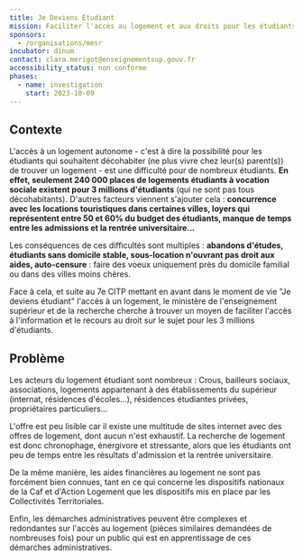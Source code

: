 ```yaml
---
title: Je Deviens Etudiant
mission: Faciliter l'accès au logement et aux droits pour les étudiants
sponsors:
  - /organisations/mesr
incubator: dinum
contact: clara.merigot@enseignementsup.gouv.fr
accessibility_status: non conforme
phases:
  - name: investigation
    start: 2023-10-09
---
```

## Contexte

L'accès à un logement autonome - c'est à dire la possibilité pour les étudiants qui souhaitent décohabiter (ne plus vivre chez leur(s) parent(s)) de trouver un logement - est une difficulté pour de nombreux étudiants. **En effet, seulement 240 000 places de logements étudiants à vocation sociale existent pour 3 millions d'étudiants** (qui ne sont pas tous décohabitants). D'autres facteurs viennent s'ajouter  cela : **concurrence avec les locations touristiques dans certaines villes, loyers qui représentent entre 50 et 60% du budget des étudiants, manque de temps entre les admissions et la rentrée universitaire…**

Les conséquences de ces difficultés sont multiples : **abandons d'études, étudiants sans domicile stable, sous-location n'ouvrant pas droit aux aides, auto-censure** : faire des voeux uniquement près du domicile familial ou dans des villes moins chères.

Face à cela, et suite au 7e CITP mettant en avant dans le moment de vie "Je deviens étudiant" l'accès à un logement, le ministère de l'enseignement supérieur et de la recherche cherche à trouver un moyen de faciliter l'accès à l'information et le recours au droit sur le sujet pour les 3 millions d'étudiants. 

## Problème

Les acteurs du logement étudiant sont nombreux : Crous, bailleurs sociaux, associations, logements appartenant à des établissements du supérieur (internat, résidences d'écoles…), résidences étudiantes privées, propriétaires particuliers… 

L'offre est peu lisible car il existe une multitude de sites internet avec des offres de logement, dont aucun n'est exhaustif. La recherche de logement est donc chronophage, énergivore et stressante, alors que les étudiants ont peu de temps entre les résultats d'admission et la rentrée universitaire. 

De la même manière, les aides financières au logement ne sont pas forcément bien connues, tant en ce qui concerne les dispositifs nationaux de la Caf et d'Action Logement que les dispositifs mis en place par les Collectivités Territoriales.

Enfin, les démarches administratives peuvent être complexes et redondantes sur l'accès au logement (pièces similaires demandées de nombreuses fois) pour un public qui est en apprentissage de ces démarches administratives.